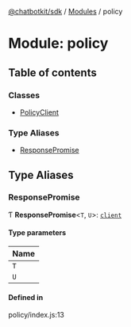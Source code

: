 [@chatbotkit/sdk](../README.md) / [Modules](../modules.md) / policy

# Module: policy

## Table of contents

### Classes

- [PolicyClient](../classes/policy.PolicyClient.md)

### Type Aliases

- [ResponsePromise](policy.md#responsepromise)

## Type Aliases

### ResponsePromise

Ƭ **ResponsePromise**\<`T`, `U`\>: [`client`](client.md)

#### Type parameters

| Name |
| :------ |
| `T` |
| `U` |

#### Defined in

policy/index.js:13
